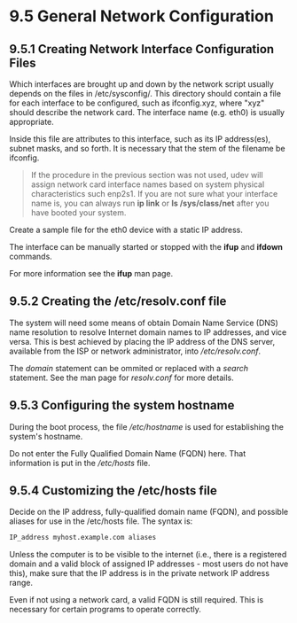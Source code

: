 # 9.5 General Network Configuration

## 9.5.1 Creating Network Interface Configuration Files

Which interfaces are brought up and down by the network script usually depends
on the files in /etc/sysconfig/. This directory should contain a file for each
interface to be configured, such as ifconfig.xyz, where "xyz" should describe
the network card. The interface name (e.g. eth0) is usually appropriate.

Inside this file are attributes to this interface, such as its IP address(es),
subnet masks, and so forth. It is necessary that the stem of the filename be
ifconfig.
>If the procedure in the previous section was not used, udev will assign network
>card interface names based on system physical characteristics such enp2s1. If
>you are not sure what your interface name is, you can always run **ip link** or
>**ls /sys/class/net** after you have booted your system.

Create a sample file for the eth0 device with a static IP address.

The interface can be manually started or stopped with the **ifup** and
**ifdown** commands.

For more information see the **ifup** man page.

## 9.5.2 Creating the /etc/resolv.conf file

The system will need some means of obtain Domain Name Service (DNS) name
resolution to resolve Internet domain names to IP addresses, and vice versa.
This is best achieved by placing the IP address of the DNS server, available
from the ISP or network administrator, into */etc/resolv.conf*.

The *domain* statement can be ommited or replaced with a *search* statement. See
the man page for *resolv.conf* for more details.

## 9.5.3 Configuring the system hostname

During the boot process, the file */etc/hostname* is used for establishing the
system's hostname.

Do not enter the Fully Qualified Domain Name (FQDN) here. That information is
put in the */etc/hosts* file.

## 9.5.4 Customizing the /etc/hosts file

Decide on the IP address, fully-qualified domain name (FQDN), and possible
aliases for use in the /etc/hosts file. The syntax is:
```bash
IP_address myhost.example.com aliases
```
Unless the computer is to be visible to the internet (i.e., there is a
registered domain and a valid block of assigned IP addresses - most users do not
have this), make sure that the IP address is in the private network IP address
range.

Even if not using a network card, a valid FQDN is still required. This is
necessary for certain programs to operate correctly.
